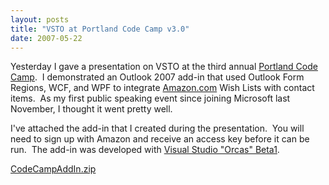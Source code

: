 ```yaml
---
layout: posts
title: "VSTO at Portland Code Camp v3.0"
date: 2007-05-22
---
```

<p>Yesterday I gave a presentation on VSTO at the third annual <a href="http://pdx.techevents.info/codecamp/3/default.aspx">Portland Code Camp</a>.&nbsp; I demonstrated an Outlook 2007 add-in that used Outlook Form Regions, WCF, and WPF to integrate <a href="https://amazon.com/">Amazon.com</a> Wish Lists with contact items.&nbsp; As my first public speaking event since joining Microsoft last November, I thought it went pretty well.</p>
<P>I've attached the add-in that&nbsp;I created&nbsp;during the presentation.&nbsp; You will need to sign up with Amazon and receive an access key before it can be run.&nbsp; The add-in was developed with <a href="http://msdn2.microsoft.com/en-us/vstudio/aa700831.aspx">Visual Studio "Orcas" Beta1</a>.</p>
<p><a href="/assets/posts/CodeCampAddIn.zip">CodeCampAddIn.zip</a></p>